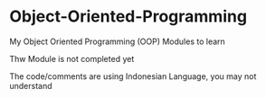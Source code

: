 # Object-Oriented-Programming
My Object Oriented Programming (OOP) Modules to learn

Thw Module is not completed yet

The code/comments are using Indonesian Language, you may not understand

